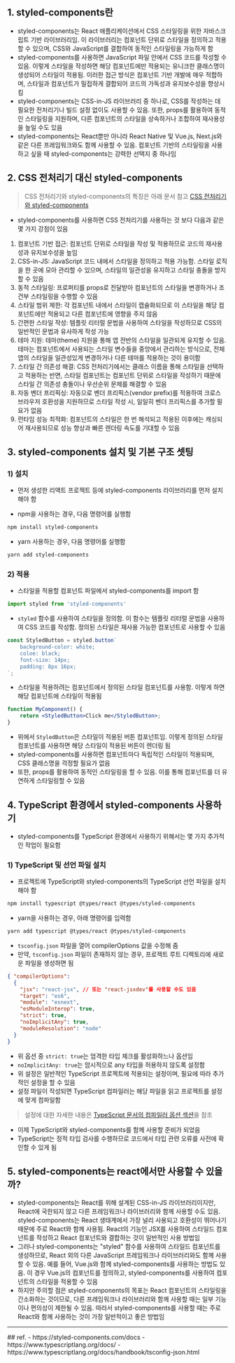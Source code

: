 ## 1. styled-components란
- styled-components는 React 애플리케이션에서 CSS 스타일링을 위한 자바스크립트 기반 라이브러리임. 이 라이브러리는 컴포넌트 단위로 스타일을 정의하고 적용할 수 있으며, CSS와 JavaScript를 결합하여 동적인 스타일링을 가능하게 함
- styled-components를 사용하면 JavaScript 파일 안에서 CSS 코드를 작성할 수 있음. 이렇게 스타일을 작성하면 해당 컴포넌트에만 적용되는 유니크한 클래스명이 생성되어 스타일이 적용됨. 이러한 접근 방식은 컴포넌트 기반 개발에 매우 적합하며, 스타일과 컴포넌트가 밀접하게 결합되어 코드의 가독성과 유지보수성을 향상시킴
- styled-components는 CSS-in-JS 라이브러리 중 하나로, CSS를 작성하는 데 필요한 전처리기나 빌드 설정 없이도 사용할 수 있음. 또한, props를 활용하여 동적인 스타일링을 지원하며, 다른 컴포넌트의 스타일을 상속하거나 조합하여 재사용성을 높일 수도 있음
- styled-components는 React뿐만 아니라 React Native 및 Vue.js, Next.js와 같은 다른 프레임워크와도 함께 사용할 수 있음. 컴포넌트 기반의 스타일링을 사용하고 싶을 때 styled-components는 강력한 선택지 중 하나임

## 2. CSS 전처리기 대신 styled-components

> CSS 전처리기와 styled-components의 특징은 아래 문서 참고
> [CSS 전처리기와 styled-components](../CSS/CSS_전처리기와_styled-components.md)

- styled-components를 사용하면 CSS 전처리기를 사용하는 것 보다 다음과 같은 몇 가지 강점이 있음

1. 컴포넌트 기반 접근: 컴포넌트 단위로 스타일을 작성 및 적용하므로 코드의 재사용성과 유지보수성을 높임
2. CSS-in-JS: JavaScript 코드 내에서 스타일을 정의하고 적용 가능함. 스타일 로직을 한 곳에 모아 관리할 수 있으며, 스타일의 일관성을 유지하고 스타일 충돌을 방지할 수 있음
3. 동적 스타일링: 프로퍼티를 props로 전달받아 컴포넌트의 스타일을 변경하거나 조건부 스타일링을 수행할 수 있음
4. 스타일 범위 제한: 각 컴포넌트 내에서 스타일이 캡슐화되므로 이 스타일을 해당 컴포넌트에만 적용되고 다른 컴포넌트에 영향을 주지 않음
5. 간편한 스타일 작성: 템플릿 리터럴 문법을 사용하여 스타일을 작성하므로 CSS의 일반적인 문법과 유사하게 작성 가능
6. 테마 지원: 테마(theme) 지원을 통해 앱 전반의 스타일을 일관되게 유지할 수 있음. 테마는 컴포넌트에서 사용되는 스타일 변수들을 중앙에서 관리하는 방식으로, 전체 앱의 스타일을 일관성있게 변경하거나 다른 테마를 적용하는 것이 용이함
7. 스타일 간 의존성 해결: CSS 전처리기에서는 클래스 이름을 통해 스타일을 선택하고 적용하는 반면, 스타일 컴포넌트는 컴포넌트 단위로 스타일을 작성하기 때문에 스타일 간 의존성 충돌이나 우선순위 문제를 해결할 수 있음
8. 자동 벤더 프리픽싱: 자동으로 벤더 프리픽스(vendor prefix)를 적용하여 크로스 브라우저 호환성을 지원하므로 스타일 작성 시, 일일히 벤더 프리픽스를 추가할 필요가 없음
9. 런타임 성능 최적화: 컴포넌트의 스타일은 한 번 해석되고 적용된 이후에는 캐싱되어 재사용되므로 성능 향상과 빠른 렌더링 속도를 기대할 수 있음

## 3. styled-components 설치 및 기본 구조 셋팅
### 1) 설치
- 먼저 생성한 리액트 프로젝트 등에 styled-components 라이브러리를 먼저 설치해야 함

- npm을 사용하는 경우, 다음 명령어를 실행함
```bash
npm install styled-components
```

- yarn 사용하는 경우, 다음 명령어를 실행함
```bash
yarn add styled-components
```

### 2) 적용
- 스타일을 적용할 컴포넌트 파일에서 styled-components를 import 함
```javascript
import styled from 'styled-components'
```

- `styled` 함수를 사용하여 스타일을 정의함. 이 함수는 템플릿 리터럴 문법을 사용하여 CSS 코드를 작성함. 정의된 스타일은 재사용 가능한 컴포넌트로 사용할 수 있음
```js
const StyledButton = styled.button`
	background-color: white;
	coloe: black;
	font-size: 14px;
	padding: 8px 16px;
`;
```

- 스타일을 적용하려는 컴포넌트에서 정의된 스타일 컴포넌트를 사용함. 이렇게 하면 해당 컴포넌트에 스타일이 적용됨
```jsx
function MyComponent() {
	return <StyledButton>Click me</StyledButton>;
}
```

- 위에서 `StyledButton`은 스타일이 적용된 버튼 컴포넌트임. 이렇게 정의된 스타일 컴포넌트를 사용하면 해당 스타일이 적용된 버튼이 렌더링 됨
- styled-components를 사용하면 컴포넌트마다 독립적인 스타일이 적용되며, CSS 클래스명을 걱정할 필요가 없음
- 또한, props를 활용하여 동적인 스타일링을 할 수 있음. 이를 통해 컴포넌트를 더 유연하게 스타일링할 수 있음


## 4. TypeScript 환경에서 styled-components 사용하기
- styled-components를 TypeScript 환경에서 사용하기 위해서는 몇 가지 추가적인 작업이 필요함

### 1) TypeScript 및 선언 파일 설치
- 프로젝트에 TypeScript와 styled-components의 TypeScript 선언 파일을 설치해야 함
```bash
npm install typescript @types/react @types/styled-components
```

- yarn을 사용하는 경우, 아래 명령어를 입력함
```bash
yarn add typescript @types/react @types/styled-components
```

- `tsconfig.json` 파일을 열어 compilerOptions 값을 수정해 줌
- 만약, `tsconfig.json` 파일이 존재하지 않는 경우, 프로젝트 루트 디렉토리에 새로운 파일을 생성하면 됨
```json
{ "compilerOptions":
  { 
    "jsx": "react-jsx", // 또는 "react-jsxdev"를 사용할 수도 있음
    "target": "es6",
    "module": "esnext",
    "esModuleInterop": true,
    "strict": true,
    "noImplicitAny": true,
    "moduleResolution": "node"
  }
}
```
- 위 옵션 중 `strict: true`는 엄격한 타입 체크를 활성화하느나 옵션임
- `noImplicitAny: true`는 암시적으로 any 타입을 허용하지 않도록 설정함
- 위 설정은 일반적인 TypeScript 프로젝트에 적용되는 설정이며, 필요에 따라 추가적인 설정을 할 수 있음
- 설정 파일이 작성되면 TypeScript 컴파일러는 해당 파일을 읽고 프로젝트를 설정에 맞게 컴파일함

> 설정에 대한 자세한 내용은 [TypeScript 문서의 컴파일러 옵션 섹션](https://www.typescriptlang.org/docs/handbook/tsconfig-json.html)을 참조

- 이제 TypeScript와 styled-components를 함께 사용할 준비가 되었음
- TypeScript는 정적 타입 검사를 수행하므로 코드에서 타입 관련 오류를 사전에 확인할 수 있게 됨

## 5. styled-components는 react에서만 사용할 수 있을까?
- styled-components는 React를 위해 설계된 CSS-in-JS 라이브러리이지만, React에 국한되지 않고 다른 프레임워크나 라이브러리와 함께 사용할 수도 있음. styled-components는 React 생태계에서 가장 널리 사용되고 호환성이 뛰어나기 때문에 주로 React와 함께 사용됨. React의 기능인 JSX를 사용하여 스타일드 컴포넌트를 작성하고 React 컴포넌트와 결합하는 것이 일반적인 사용 방법임
- 그러나 styled-components는 "styled" 함수를 사용하여 스타일드 컴포넌트를 생성하므로, React 외의 다른 JavaScript 프레임워크나 라이브러리와도 함께 사용할 수 있음. 예를 들어, Vue.js와 함께 styled-components를 사용하는 방법도 있음. 이 경우 Vue.js의 컴포넌트를 정의하고, styled-components를 사용하여 컴포넌트의 스타일을 적용할 수 있음
- 하지만 주의할 점은 styled-components의 목표는 React 컴포넌트의 스타일링을 간소화하는 것이므로, 다른 프레임워크나 라이브러리와 함께 사용할 때는 일부 기능이나 편의성이 제한될 수 있음. 따라서 styled-components를 사용할 때는 주로 React와 함께 사용하는 것이 가장 일반적이고 좋은 방법임


<hr>
## ref.
- https://styled-components.com/docs
- https://www.typescriptlang.org/docs/
- https://www.typescriptlang.org/docs/handbook/tsconfig-json.html